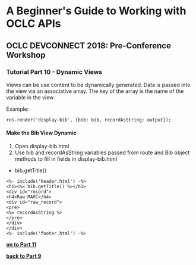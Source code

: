 # A Beginner's Guide to Working with OCLC APIs
## OCLC DEVCONNECT 2018: Pre-Conference Workshop
### Tutorial Part 10 - Dynamic Views
Views can be use content to be dynamically generated. Data is passed into the view via an associative array.
The key of the array is the name of the variable in the view.

Example:
```
res.render('display-bib', {bib: bib, recordAsString: output});
```
#### Make the Bib View Dynamic

1. Open display-bib.html
2. Use bib and recordAsString variables passed from route and Bib object methods to fill in fields in display-bib.html
- bib.getTitle()

```
<%- include('header.html') -%>
<h1><%= bib.getTitle() %></h1>
<div id="record">
<h4>Raw MARC</h4>
<div id="raw_record">
<pre>
<%= recordAsString %>
</pre>
</div>
</div>
<%- include('footer.html') -%>
```

**[on to Part 11](tutorial-11.md)**

**[back to Part 9](tutorial-09.md)**